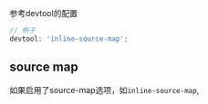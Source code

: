 参考devtool的配置

```js
// 例子
devtool: 'inline-source-map';
```

## source map
如果启用了source-map选项，如`inline-source-map`,